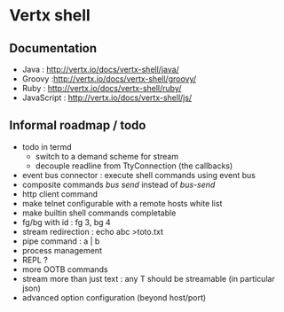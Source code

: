# Vertx shell

## Documentation

- Java : http://vertx.io/docs/vertx-shell/java/
- Groovy :http://vertx.io/docs/vertx-shell/groovy/
- Ruby : http://vertx.io/docs/vertx-shell/ruby/
- JavaScript : http://vertx.io/docs/vertx-shell/js/

## Informal roadmap / todo

- todo in termd
   - switch to a demand scheme for stream
   - decouple readline from TtyConnection (the callbacks)
- event bus connector : execute shell commands using event bus
- composite commands _bus send_ instead of _bus-send_
- http client command
- make telnet configurable with a remote hosts white list
- make builtin shell commands completable
- fg/bg with id : fg 3, bg 4
- stream redirection : echo abc >toto.txt
- pipe command : a | b
- process management
- REPL ?
- more OOTB commands
- stream more than just text : any T should be streamable (in particular json)
- advanced option configuration (beyond host/port)
